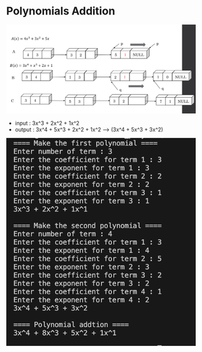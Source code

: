 # Polynomials Addition

![image](./img.png)
- input : 3x^3 + 2x^2 + 1x^2
- output : 3x^4 + 5x^3 + 2x^2 + 1x^2 --> (3x^4 + 5x^3 + 3x^2)

![image](./result.png)